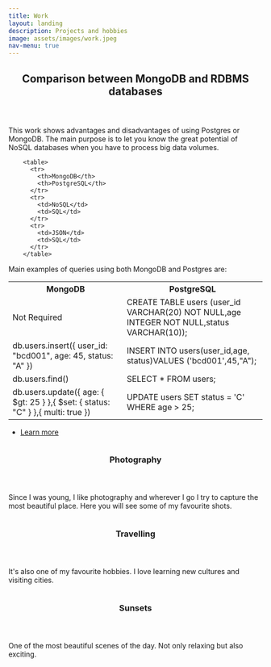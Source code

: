 ```yaml
---
title: Work
layout: landing
description: Projects and hobbies
image: assets/images/work.jpeg
nav-menu: true
---
```


<!-- Main -->
<div id="main">

<!-- One -->
<section id="one">
	<div class="inner">
		<header class="major">
			<h2>Comparison between MongoDB and RDBMS databases</h2>
		</header>
		<p>This work shows advantages and disadvantages of using Postgres or MongoDB.
		The main purpose is to let you know the great potential of NoSQL databases when you have to process big data volumes.</p>

		<table>
          <tr>
            <th>MongoDB</th>
            <th>PostgreSQL</th>
          </tr>
          <tr>
            <td>NoSQL</td>
            <td>SQL</td>
          </tr>
          <tr>
            <td>JSON</td>
            <td>SQL</td>
          </tr>
        </table> 

<p>Main examples of queries using both MongoDB and Postgres are:</p>
		<table>
          <tr>
            <th>MongoDB</th>
            <th>PostgreSQL</th>
          </tr>
          <tr>
            <td>Not Required</td>
            <td>CREATE TABLE users (user_id VARCHAR(20) NOT NULL,age INTEGER NOT NULL,status VARCHAR(10));</td>
          </tr>
          <tr>
            <td>db.users.insert({ user_id: "bcd001", age: 45, status: "A" })</td>
            <td>INSERT INTO users(user_id,age,	status)VALUES ('bcd001',45,"A");</td>
          </tr>
          <tr>
            <td>db.users.find()</td>
            <td>SELECT * FROM users;</td>
          </tr>
          <tr>
            <td>db.users.update({ age: { $gt: 25 } },{ $set: { status: "C" } },{ multi: true })</td>
            <td>UPDATE users SET status = 'C' WHERE age > 25;</td>
          </tr>
        </table> 
        <ul class="actions">
					<li><a href="https://github.com/rferran/MongoVsPostgres/blob/master/README.md" class="button">Learn more</a></li>
		</ul>
</div>
</section>

<!-- Two -->
<section id="two" class="spotlights">
	<section>
		<a href="https://www.instagram.com/p/B5ZduhDpV1y/" class="image">
			<img src="{% link assets/images/sunset.JPG %}" alt="" data-position="center center" />
		</a>
		<div class="content">
			<div class="inner">
				<header class="major">
					<h3>Photography</h3>
				</header>
				<p>Since I was young, I like photography and wherever I go I try to capture the most beautiful place. 
				Here you will see some of my favourite shots.</p>
			</div>
		</div>
	</section>
	<section>
		<a href="https://www.instagram.com/p/B80Vm5eJeSH/" class="image">
			<img src="{% link assets/images/atocha.JPG %}" alt="" data-position="top center" />
		</a>
		<div class="content">
			<div class="inner">
				<header class="major">
					<h3>Travelling</h3>
				</header>
				<p>It's also one of my favourite hobbies. I love learning new cultures and visiting cities. </p>
			</div>
		</div>
	</section>
	<section>
		<a href="https://www.instagram.com/p/B6u51QSJMd9/" class="image">
			<img src="{% link assets/images/sunsetSitges.JPG %}" alt="" data-position="25% 25%" />
		</a>
		<div class="content">
			<div class="inner">
				<header class="major">
					<h3>Sunsets</h3>
				</header>
				<p>One of the most beautiful scenes of the day. Not only relaxing but also exciting.</p>
			</div>
		</div>
	</section>
</section>

</div>
